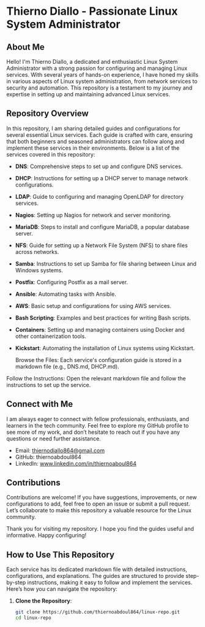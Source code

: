# Thierno Diallo - Passionate Linux System Administrator

## About Me

Hello! I'm Thierno Diallo, a dedicated and enthusiastic Linux System Administrator with a strong passion for configuring and managing Linux services. With several years of hands-on experience, I have honed my skills in various aspects of Linux system administration, from network services to security and automation. This repository is a testament to my journey and expertise in setting up and maintaining advanced Linux services.

## Repository Overview

In this repository, I am sharing detailed guides and configurations for several essential Linux services. Each guide is crafted with care, ensuring that both beginners and seasoned administrators can follow along and implement these services in their environments. Below is a list of the services covered in this repository:

- **DNS**: Comprehensive steps to set up and configure DNS services.
- **DHCP**: Instructions for setting up a DHCP server to manage network configurations.
- **LDAP**: Guide to configuring and managing OpenLDAP for directory services.
- **Nagios**: Setting up Nagios for network and server monitoring.
- **MariaDB**: Steps to install and configure MariaDB, a popular database server.
- **NFS**: Guide for setting up a Network File System (NFS) to share files across networks.
- **Samba**: Instructions to set up Samba for file sharing between Linux and Windows systems.
- **Postfix**: Configuring Postfix as a mail server.
- **Ansible**: Automating tasks with Ansible.
- **AWS**: Basic setup and configurations for using AWS services.
- **Bash Scripting**: Examples and best practices for writing Bash scripts.
- **Containers**: Setting up and managing containers using Docker and other containerization tools.
- **Kickstart**: Automating the installation of Linux systems using Kickstart.

  Browse the Files: Each service's configuration guide is stored in a markdown file (e.g., DNS.md, DHCP.md).

Follow the Instructions: Open the relevant markdown file and follow the instructions to set up the service.

## Connect with Me
I am always eager to connect with fellow professionals, enthusiasts, and learners in the tech community.
Feel free to explore my GitHub profile to see more of my work, and don’t hesitate to reach out if you have any questions or need further assistance.

- Email: thiernodiallo864@gmail.com
- GitHub: thiernoabdoul864
- LinkedIn: www.linkedin.com/in/thiernoaboul864
## Contributions
Contributions are welcome! If you have suggestions, improvements, or new configurations to add, feel free to open an issue or submit a pull request. Let’s collaborate to make this repository a valuable resource for the Linux community.

Thank you for visiting my repository. I hope you find the guides useful and informative. Happy configuring!


## How to Use This Repository

Each service has its dedicated markdown file with detailed instructions, configurations, and explanations. The guides are structured to provide step-by-step instructions, making it easy to follow and implement the services. Here’s how you can navigate the repository:

1. **Clone the Repository**:
   ```bash
   git clone https://github.com/thiernoabdoul864/linux-repo.git
   cd linux-repo

